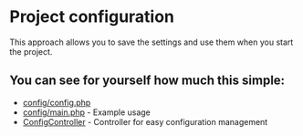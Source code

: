 Project configuration
===================

This approach allows you to save the settings and use them when you start the project.


## You can see for yourself how much this simple:

* [config/config.php](common/config/config.php)
* [config/main.php](common/config/main.php) - Example usage
* [ConfigController](console/controllers/ConfigController.php) - Controller for easy configuration management
